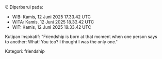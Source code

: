 ⏰ Diperbarui pada:
- WIB: Kamis, 12 Juni 2025 17.33.42 UTC
- WITA: Kamis, 12 Juni 2025 18.33.42 UTC
- WIT: Kamis, 12 Juni 2025 19.33.42 UTC

Kutipan Inspiratif:
"Friendship is born at that moment when one person says to another: What! You too? I thought I was the only one."


Kategori: friendship


